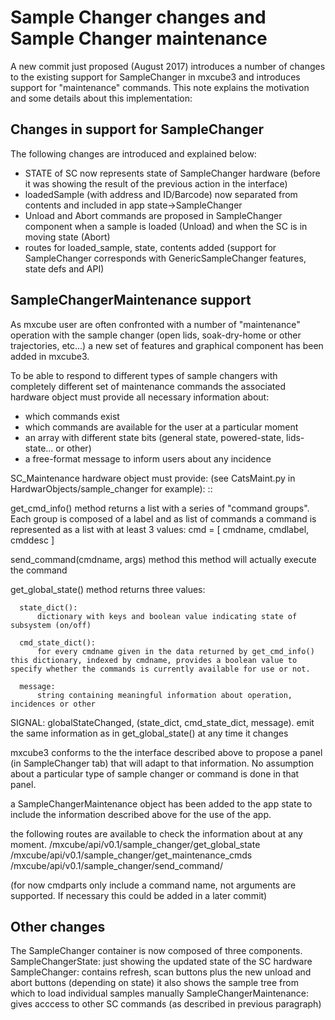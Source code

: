 # Sample Changer changes and Sample Changer maintenance

A new commit just proposed (August 2017) introduces a number of changes to the existing support for SampleChanger in mxcube3 and introduces support for "maintenance" commands.  This note explains the motivation and some details about this implementation:

Changes in support for SampleChanger
----------------------------------------

The following changes are introduced and explained below:
  - STATE of SC now represents state of SampleChanger hardware (before it was showing the result of the previous action in the interface)
  - loadedSample (with address and ID/Barcode) now separated from contents and included in app state->SampleChanger
  - Unload and Abort commands are proposed in SampleChanger component when a sample is loaded (Unload) and when the SC is in moving state (Abort)
  - routes for loaded_sample, state, contents added
(support for SampleChanger corresponds with GenericSampleChanger features, state defs and API)


SampleChangerMaintenance support
----------------------------------------
As mxcube user are often confronted with a number of "maintenance" operation with the sample changer (open lids, soak-dry-home or other trajectories, etc...) a new set of features and graphical component has been added in mxcube3.

To be able to respond to different types of sample changers with completely different set of maintenance commands the associated hardware object must provide all necessary information about:
   - which commands exist
   - which commands are available for the user at a particular moment
   - an array with different state bits (general state, powered-state, lids-state... or other)
   - a free-format message to inform users about any incidence

SC_Maintenance hardware object must provide:
(see CatsMaint.py in HardwarObjects/sample_changer for example): ::

get_cmd_info() method
      returns a list with a series of "command groups". Each group is composed of a label and as list of commands
      a command is represented as a list with at least 3 values:
          cmd = [ cmdname, cmdlabel, cmddesc ]

send_command(cmdname, args) method
      this method will actually execute the command

get_global_state() method
      returns three values:

      state_dict():
          dictionary with keys and boolean value indicating state of subsystem (on/off)

      cmd_state_dict():
          for every cmdname given in the data returned by get_cmd_info() this dictionary, indexed by cmdname, provides a boolean value to specify whether the commands is currently available for use or not.

      message:
          string containing meaningful information about operation, incidences or other

SIGNAL: globalStateChanged, (state_dict, cmd_state_dict, message).
     emit the same information as in get_global_state() at any time it changes


mxcube3 conforms to the the interface described above to propose a panel (in SampleChanger tab) that will adapt to that information. No assumption about a particular type of sample changer or command is done in that panel.

a SampleChangerMaintenance object has been added to the app state to include the information described above for the use of the app.

the following routes are available to check the information about at any moment.
   /mxcube/api/v0.1/sample_changer/get_global_state
   /mxcube/api/v0.1/sample_changer/get_maintenance_cmds
   /mxcube/api/v0.1/sample_changer/send_command/<cmdparts>

(for now cmdparts only include a command name, not arguments are supported. If necessary this could be added in a later commit)

Other changes
-----------------
The SampleChanger container is now composed of three components.
SampleChangerState: just showing the updated state of the SC hardware
SampleChanger: contains refresh, scan buttons plus the new unload and abort buttons (depending on state)
   it also shows the sample tree from which to load individual samples manually
SampleChangerMaintenance:  gives acccess to other SC commands (as described in previous paragraph)
